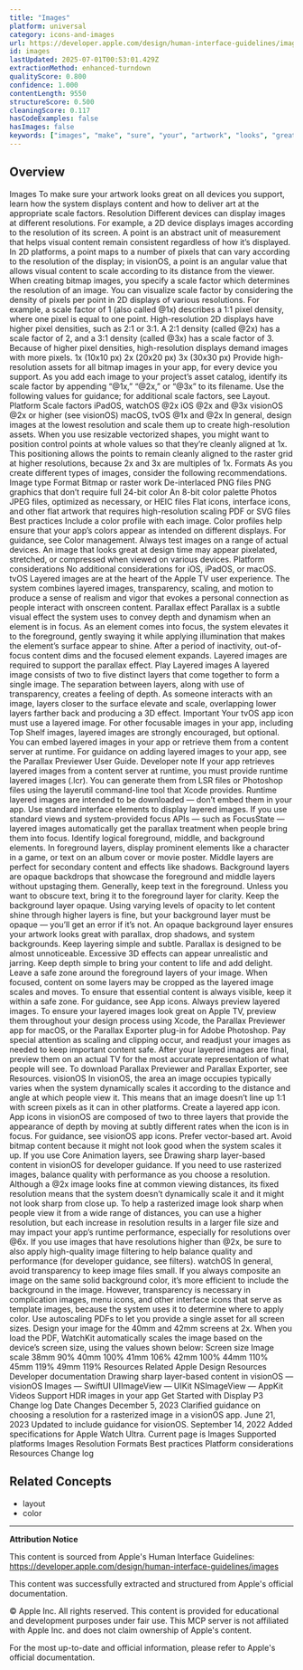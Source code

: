 ```yaml
---
title: "Images"
platform: universal
category: icons-and-images
url: https://developer.apple.com/design/human-interface-guidelines/images
id: images
lastUpdated: 2025-07-01T00:53:01.429Z
extractionMethod: enhanced-turndown
qualityScore: 0.800
confidence: 1.000
contentLength: 9550
structureScore: 0.500
cleaningScore: 0.117
hasCodeExamples: false
hasImages: false
keywords: ["images", "make", "sure", "your", "artwork", "looks", "great", "all", "devices", "you"]
---
```

## Overview

Images To make sure your artwork looks great on all devices you support, learn how the system displays content and how to deliver art at the appropriate scale factors. Resolution Different devices can display images at different resolutions. For example, a 2D device displays images according to the resolution of its screen. A point is an abstract unit of measurement that helps visual content remain consistent regardless of how it’s displayed. In 2D platforms, a point maps to a number of pixels that can vary according to the resolution of the display; in visionOS, a point is an angular value that allows visual content to scale according to its distance from the viewer. When creating bitmap images, you specify a scale factor which determines the resolution of an image. You can visualize scale factor by considering the density of pixels per point in 2D displays of various resolutions. For example, a scale factor of 1 (also called @1x) describes a 1:1 pixel density, where one pixel is equal to one point. High-resolution 2D displays have higher pixel densities, such as 2:1 or 3:1. A 2:1 density (called @2x) has a scale factor of 2, and a 3:1 density (called @3x) has a scale factor of 3. Because of higher pixel densities, high-resolution displays demand images with more pixels. 1x (10x10 px) 2x (20x20 px) 3x (30x30 px) Provide high-resolution assets for all bitmap images in your app, for every device you support. As you add each image to your project’s asset catalog, identify its scale factor by appending “@1x,” “@2x,” or “@3x” to its filename. Use the following values for guidance; for additional scale factors, see Layout. Platform Scale factors iPadOS, watchOS @2x iOS @2x and @3x visionOS @2x or higher (see visionOS) macOS, tvOS @1x and @2x In general, design images at the lowest resolution and scale them up to create high-resolution assets. When you use resizable vectorized shapes, you might want to position control points at whole values so that they’re cleanly aligned at 1x. This positioning allows the points to remain cleanly aligned to the raster grid at higher resolutions, because 2x and 3x are multiples of 1x. Formats As you create different types of images, consider the following recommendations. Image type Format Bitmap or raster work De-interlaced PNG files PNG graphics that don’t require full 24-bit color An 8-bit color palette Photos JPEG files, optimized as necessary, or HEIC files Flat icons, interface icons, and other flat artwork that requires high-resolution scaling PDF or SVG files Best practices Include a color profile with each image. Color profiles help ensure that your app’s colors appear as intended on different displays. For guidance, see Color management. Always test images on a range of actual devices. An image that looks great at design time may appear pixelated, stretched, or compressed when viewed on various devices. Platform considerations No additional considerations for iOS, iPadOS, or macOS. tvOS Layered images are at the heart of the Apple TV user experience. The system combines layered images, transparency, scaling, and motion to produce a sense of realism and vigor that evokes a personal connection as people interact with onscreen content. Parallax effect Parallax is a subtle visual effect the system uses to convey depth and dynamism when an element is in focus. As an element comes into focus, the system elevates it to the foreground, gently swaying it while applying illumination that makes the element’s surface appear to shine. After a period of inactivity, out-of-focus content dims and the focused element expands. Layered images are required to support the parallax effect. Play Layered images A layered image consists of two to five distinct layers that come together to form a single image. The separation between layers, along with use of transparency, creates a feeling of depth. As someone interacts with an image, layers closer to the surface elevate and scale, overlapping lower layers farther back and producing a 3D effect. Important Your tvOS app icon must use a layered image. For other focusable images in your app, including Top Shelf images, layered images are strongly encouraged, but optional. You can embed layered images in your app or retrieve them from a content server at runtime. For guidance on adding layered images to your app, see the Parallax Previewer User Guide. Developer note If your app retrieves layered images from a content server at runtime, you must provide runtime layered images (.lcr). You can generate them from LSR files or Photoshop files using the layerutil command-line tool that Xcode provides. Runtime layered images are intended to be downloaded — don’t embed them in your app. Use standard interface elements to display layered images. If you use standard views and system-provided focus APIs — such as FocusState — layered images automatically get the parallax treatment when people bring them into focus. Identify logical foreground, middle, and background elements. In foreground layers, display prominent elements like a character in a game, or text on an album cover or movie poster. Middle layers are perfect for secondary content and effects like shadows. Background layers are opaque backdrops that showcase the foreground and middle layers without upstaging them. Generally, keep text in the foreground. Unless you want to obscure text, bring it to the foreground layer for clarity. Keep the background layer opaque. Using varying levels of opacity to let content shine through higher layers is fine, but your background layer must be opaque — you’ll get an error if it’s not. An opaque background layer ensures your artwork looks great with parallax, drop shadows, and system backgrounds. Keep layering simple and subtle. Parallax is designed to be almost unnoticeable. Excessive 3D effects can appear unrealistic and jarring. Keep depth simple to bring your content to life and add delight. Leave a safe zone around the foreground layers of your image. When focused, content on some layers may be cropped as the layered image scales and moves. To ensure that essential content is always visible, keep it within a safe zone. For guidance, see App icons. Always preview layered images. To ensure your layered images look great on Apple TV, preview them throughout your design process using Xcode, the Parallax Previewer app for macOS, or the Parallax Exporter plug-in for Adobe Photoshop. Pay special attention as scaling and clipping occur, and readjust your images as needed to keep important content safe. After your layered images are final, preview them on an actual TV for the most accurate representation of what people will see. To download Parallax Previewer and Parallax Exporter, see Resources. visionOS In visionOS, the area an image occupies typically varies when the system dynamically scales it according to the distance and angle at which people view it. This means that an image doesn’t line up 1:1 with screen pixels as it can in other platforms. Create a layered app icon. App icons in visionOS are composed of two to three layers that provide the appearance of depth by moving at subtly different rates when the icon is in focus. For guidance, see visionOS app icons. Prefer vector-based art. Avoid bitmap content because it might not look good when the system scales it up. If you use Core Animation layers, see Drawing sharp layer-based content in visionOS for developer guidance. If you need to use rasterized images, balance quality with performance as you choose a resolution. Although a @2x image looks fine at common viewing distances, its fixed resolution means that the system doesn’t dynamically scale it and it might not look sharp from close up. To help a rasterized image look sharp when people view it from a wide range of distances, you can use a higher resolution, but each increase in resolution results in a larger file size and may impact your app’s runtime performance, especially for resolutions over @6x. If you use images that have resolutions higher than @2x, be sure to also apply high-quality image filtering to help balance quality and performance (for developer guidance, see filters). watchOS In general, avoid transparency to keep image files small. If you always composite an image on the same solid background color, it’s more efficient to include the background in the image. However, transparency is necessary in complication images, menu icons, and other interface icons that serve as template images, because the system uses it to determine where to apply color. Use autoscaling PDFs to let you provide a single asset for all screen sizes. Design your image for the 40mm and 42mm screens at 2x. When you load the PDF, WatchKit automatically scales the image based on the device’s screen size, using the values shown below: Screen size Image scale 38mm 90% 40mm 100% 41mm 106% 42mm 100% 44mm 110% 45mm 119% 49mm 119% Resources Related Apple Design Resources Developer documentation Drawing sharp layer-based content in visionOS — visionOS Images — SwiftUI UIImageView — UIKit NSImageView — AppKit Videos Support HDR images in your app Get Started with Display P3 Change log Date Changes December 5, 2023 Clarified guidance on choosing a resolution for a rasterized image in a visionOS app. June 21, 2023 Updated to include guidance for visionOS. September 14, 2022 Added specifications for Apple Watch Ultra. Current page is Images Supported platforms Images Resolution Formats Best practices Platform considerations Resources Change log

## Related Concepts

- layout
- color

---

**Attribution Notice**

This content is sourced from Apple's Human Interface Guidelines: https://developer.apple.com/design/human-interface-guidelines/images

This content was successfully extracted and structured from Apple's official documentation.

© Apple Inc. All rights reserved. This content is provided for educational and development purposes under fair use. This MCP server is not affiliated with Apple Inc. and does not claim ownership of Apple's content.

For the most up-to-date and official information, please refer to Apple's official documentation.
